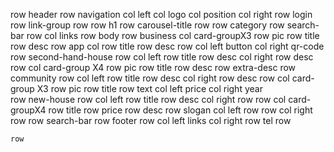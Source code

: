 row header
    row navigation
        col left
            col logo
            col position
        col right
            row login
            row link-group
    row
        row h1
        row carousel-title
    row
        row category
        row search-bar
    row
        col
            links
row body
    row business
        col card-groupX3
            row pic
            row title
            row desc
    row app
        col
            row title
            row desc
            row 
                col left
                    button
                col right
                    qr-code
    row second-hand-house
        row 
            col left
                row title
                row desc
            col right
                row desc
        row 
            col card-group X4
                row pic
                row title
                row desc
                row extra-desc
    row community
        row 
            col left
                row title
                row desc
            col right
                row desc
        row 
            col card-group X3
                row pic
                row title
                row text
                    col left price
                    col right year          
    row new-house
        row
            col left
                row title
                row desc
            col right 
                row
        row
            col card-groupX4
                row title
                row price
                row desc
    row slogan
        col left
            row
            row
        col right
            row
            row search-bar
row footer
    row 
        col left
            links
        col right
            row tel
    row
        
    row